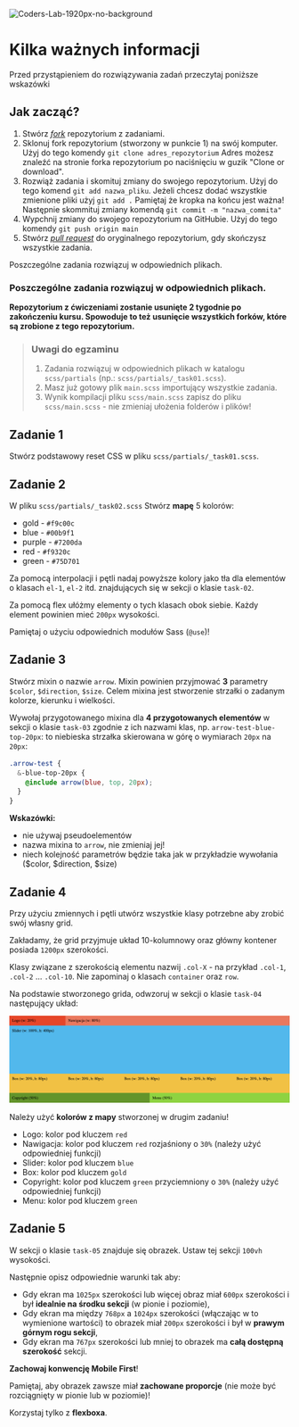 ![Coders-Lab-1920px-no-background](https://user-images.githubusercontent.com/30623667/104709387-2b7ac180-571f-11eb-9b94-517aa6d501c9.png)

# Kilka ważnych informacji

Przed przystąpieniem do rozwiązywania zadań przeczytaj poniższe wskazówki

## Jak zacząć?

1. Stwórz [*fork*](https://guides.github.com/activities/forking/) repozytorium z zadaniami.
2. Sklonuj fork repozytorium (stworzony w punkcie 1) na swój komputer. Użyj do tego komendy `git clone adres_repozytorium`
Adres możesz znaleźć na stronie forka repozytorium po naciśnięciu w guzik "Clone or download".
3. Rozwiąż zadania i skomituj zmiany do swojego repozytorium. Użyj do tego komend `git add nazwa_pliku`.
Jeżeli chcesz dodać wszystkie zmienione pliki użyj `git add .` 
Pamiętaj że kropka na końcu jest ważna!
Następnie skommituj zmiany komendą `git commit -m "nazwa_commita"`
4. Wypchnij zmiany do swojego repozytorium na GitHubie.  Użyj do tego komendy `git push origin main`
5. Stwórz [*pull request*](https://help.github.com/articles/creating-a-pull-request) do oryginalnego repozytorium, gdy skończysz wszystkie zadania.

Poszczególne zadania rozwiązuj w odpowiednich plikach.

### Poszczególne zadania rozwiązuj w odpowiednich plikach.

**Repozytorium z ćwiczeniami zostanie usunięte 2 tygodnie po zakończeniu kursu. Spowoduje to też usunięcie wszystkich forków, które są zrobione z tego repozytorium.**


> ### Uwagi do egzaminu
> 1. Zadania rozwiązuj w odpowiednich plikach w katalogu `scss/partials` (np.: `scss/partials/_task01.scss`).
> 1. Masz już gotowy plik ```main.scss``` importujący wszystkie zadania.
> 1. Wynik kompilacji pliku `scss/main.scss` zapisz do pliku `scss/main.scss` - nie zmieniaj ułożenia folderów i plików!


## Zadanie 1

Stwórz podstawowy reset CSS w pliku `scss/partials/_task01.scss`.


## Zadanie 2

W pliku `scss/partials/_task02.scss` Stwórz **mapę** 5 kolorów:

* gold - `#f9c00c`
* blue - `#00b9f1`
* purple - `#7200da`
* red - `#f9320c`
* green - `#75D701`

Za pomocą interpolacji i pętli nadaj powyższe kolory jako tła dla elementów o klasach `el-1`, `el-2` itd. znajdujących się w sekcji o klasie `task-02`.

Za pomocą flex ułóżmy elementy o tych klasach obok siebie. Każdy element powinien mieć `200px` wysokości.

Pamiętaj o użyciu odpowiednich modułów Sass (`@use`)!

## Zadanie 3

Stwórz mixin o nazwie ```arrow```. Mixin powinien przyjmować __3__ parametry ```$color```, ```$direction```, ```$size```.
Celem mixina jest stworzenie strzałki o zadanym kolorze, kierunku i wielkości.


Wywołaj przygotowanego mixina dla **4 przygotowanych elementów** w sekcji o klasie `task-03` zgodnie z ich nazwami klas, np. `arrow-test-blue-top-20px`: to niebieska strzałka skierowana w górę o wymiarach `20px` na `20px`:

```scss
.arrow-test {
  &-blue-top-20px {
    @include arrow(blue, top, 20px);
  }
}
```


__Wskazówki:__ 
* nie używaj pseudoelementów 
* nazwa mixina to ```arrow```, nie zmieniaj jej!
* niech kolejność parametrów będzie taka jak w przykładzie wywołania ($color, $direction, $size)


## Zadanie 4

Przy użyciu zmiennych i pętli utwórz wszystkie klasy potrzebne aby zrobić swój własny grid. 

Zakładamy, że grid przyjmuje układ 10-kolumnowy oraz główny kontener posiada `1200px` szerokości.
 
Klasy związane z szerokością elementu nazwij `.col-X` - na przykład `.col-1`, `.col-2` ... `.col-10`. Nie zapominaj o klasach `container` oraz `row`.

Na podstawie stworzonego grida, odwzoruj w sekcji o klasie `task-04` następujący układ:

![](images/layout.png)

Należy użyć **kolorów z mapy** stworzonej w drugim zadaniu!

- Logo: kolor pod kluczem `red`
- Nawigacja: kolor pod kluczem `red` rozjaśniony o `30%` (należy użyć odpowiedniej funkcji)
- Slider: kolor pod kluczem `blue`
- Box: kolor pod kluczem `gold`
- Copyright: kolor pod kluczem `green` przyciemniony o `30%` (należy użyć odpowiedniej funkcji)
- Menu: kolor pod kluczem `green`




## Zadanie 5

 W sekcji o klasie `task-05` znajduje się obrazek. Ustaw tej sekcji `100vh` wysokości. 
 
 Następnie opisz odpowiednie warunki tak aby:
* Gdy ekran ma `1025px` szerokości lub więcej obraz miał `600px` szerokości i był **idealnie na środku sekcji** (w pionie i poziomie),
* Gdy ekran ma między `768px` a `1024px` szerokości (włączając w to wymienione wartości) to obrazek miał `200px` szerokości i był w **prawym górnym rogu sekcji**,
* Gdy ekran ma `767px` szerokości lub mniej to obrazek ma **całą dostępną szerokość** sekcji.

**Zachowaj konwencję Mobile First**!

Pamiętaj, aby obrazek zawsze miał **zachowane proporcje** (nie może być rozciągnięty w pionie lub w poziomie)!

Korzystaj tylko z **flexboxa**.
